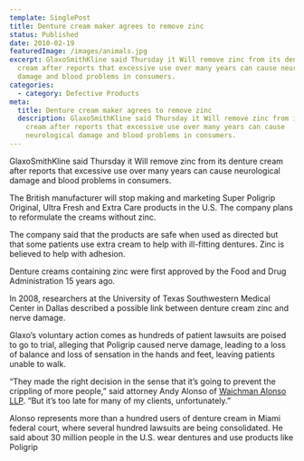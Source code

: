 ```yaml
---
template: SinglePost
title: Denture cream maker agrees to remove zinc
status: Published
date: 2010-02-19
featuredImage: /images/animals.jpg
excerpt: GlaxoSmithKline said Thursday it Will remove zinc from its denture
  cream after reports that excessive use over many years can cause neurological
  damage and blood problems in consumers.
categories:
  - category: Defective Products
meta:
  title: Denture cream maker agrees to remove zinc
  description: GlaxoSmithKline said Thursday it Will remove zinc from its denture
    cream after reports that excessive use over many years can cause
    neurological damage and blood problems in consumers.
---
```

<!--StartFragment-->

GlaxoSmithKline said Thursday it Will remove zinc from its denture cream after reports that excessive use over many years can cause neurological damage and blood problems in consumers.

The British manufacturer will stop making and marketing Super Poligrip Original, Ultra Fresh and Extra Care products in the U.S. The company plans to reformulate the creams without zinc.

The company said that the products are safe when used as directed but that some patients use extra cream to help with ill-fitting dentures. Zinc is believed to help with adhesion.

Denture creams containing zinc were first approved by the Food and Drug Administration 15 years ago.

In 2008, researchers at the University of Texas Southwestern Medical Center in Dallas described a possible link between denture cream zinc and nerve damage.

Glaxo’s voluntary action comes as hundreds of patient lawsuits are poised to go to trial, alleging that Poligrip caused nerve damage, leading to a loss of balance and loss of sensation in the hands and feet, leaving patients unable to walk.

“They made the right decision in the sense that it’s going to prevent the crippling of more people,” said attorney Andy Alonso of [Waichman Alonso LLP](http://www.yourlawyer.com/). “But it’s too late for many of my clients, unfortunately.”

Alonso represents more than a hundred users of denture cream in Miami federal court, where several hundred lawsuits are being consolidated. He said about 30 million people in the U.S. wear dentures and use products like Poligrip

<!--EndFragment-->